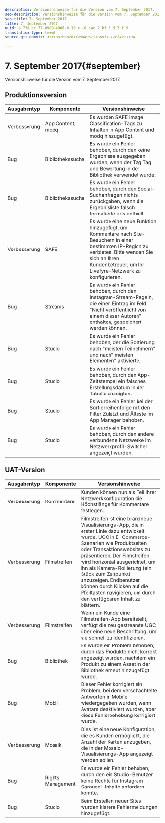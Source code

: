 ```yaml
---
description: Versionshinweise für die Version vom 7. September 2017.
seo-description: Versionshinweise für die Version vom 7. September 2017.
seo-title: 7. September 2017
title: 7. September 2017
uuid: a 736 cc 77-8989-4066-b 19 c -8 cac 7 bf 6 d 7 f 9
translation-type: tm+mt
source-git-commit: 35feb87bb82d1f298496717a65f1972cf4e71104

---
```



# 7. September 2017{#september}

Versionshinweise für die Version vom 7. September 2017.

## Produktionsversion

| **Ausgabentyp** | **Komponente** | **Versionshinweise** |
|---|---|---|
| Verbesserung | App Content, modq | Es wurden SAFE Image Classification-Tags zu Inhalten in App Content und modq hinzugefügt. |
| Bug | Bibliothekssuche | Es wurde ein Fehler behoben, durch den keine Ergebnisse ausgegeben wurden, wenn der Tag Tag und Bewertung in der Bibliothek verwendet wurde. |
| Bug | Bibliothekssuche | Es wurde ein Fehler behoben, durch den Social-Suchanfragen nichts zurückgaben, wenn die Ergebnisliste falsch formatierte urls enthielt. |
| Verbesserung | SAFE | Es wurde eine neue Funktion hinzugefügt, um Kommentare nach Site-Besuchern in einer bestimmten IP-Region zu verbieten. Bitte wenden Sie sich an Ihren Kundenbetreuer, um Ihr Livefyre-Netzwerk zu konfigurieren. |
| Bug | Streams | Es wurde ein Fehler behoben, durch den Instagram-Stream-Regeln, die einen Eintrag im Feld "Nicht veröffentlicht von einem dieser Autoren" enthalten, gespeichert werden können. |
| Bug | Studio | Es wurde ein Fehler behoben, der die Sortierung nach "meisten Teilnehmern" und nach" meisten Elementen" aktivierte. |
| Bug | Studio | Es wurde ein Fehler behoben, durch den App-Zeitstempel ein falsches Erstellungsdatum in der Tabelle anzeigten. |
| Bug | Studio | Es wurde ein Fehler bei der Sortierreihenfolge mit den Filter Zuletzt und Älteste im App Manager behoben. |
| Bug | Studio | Es wurde ein Fehler behoben, durch den andere verbundene Netzwerke im Netzwerkprofil-Switcher angezeigt wurden. |

## UAT-Version

| **Ausgabentyp** | **Komponente** | **Versionshinweise** |
|---|---|---|
| Verbesserung | Kommentare | Kunden können nun als Teil ihrer Netzwerkkonfiguration die Höchstlänge für Kommentare festlegen. |
| Verbesserung | Filmstreifen | Filmstreifen ist eine brandneue Visualisierungs-App, die in erster Linie dazu entwickelt wurde, UGC in E-Commerce-Szenarien wie Produktseiten oder Transaktionswebsites zu präsentieren. Der Filmstreifen wird horizontal ausgerichtet, um ihn als Kamera-Rollierung (ein Stück zum Zeitpunkt) anzuzeigen. Endbenutzer können durch Klicken auf die Pfeiltasten navigieren, um durch den verfügbaren Inhalt zu blättern. |
| Verbesserung | Filmstreifen | Wenn ein Kunde eine Filmstreifen-App bereitstellt, verfügt die neu gestreamte UGC über eine neue Beschriftung, um sie schnell zu identifizieren. |
| Bug | Bibliothek | Es wurde ein Problem behoben, durch das Produkte nicht korrekt angezeigt wurden, nachdem ein Produkt zu einem Asset in der Bibliothek erneut hinzugefügt wurde. |
| Bug | Mobil | Dieser Fehler korrigiert ein Problem, bei dem verschachtelte Antworten in Mobile wiedergegeben wurden, wenn Avatars deaktiviert wurden, aber diese Fehlerbehebung korrigiert wurde. |
| Verbesserung | Mosaik | Dies ist eine neue Konfiguration, die es Kunden ermöglicht, die Anzahl der Karten anzugeben, die in der Mosaic-Visualisierungs-App angezeigt werden sollen. |
| Bug | Rights Management | Es wurde ein Fehler behoben, durch den ein Studio-Benutzer keine Rechte für Instagram Carousel-Inhalte anfordern konnte. |
| Bug | Studio | Beim Erstellen neuer Sites wurden klarere Fehlermeldungen hinzugefügt. |

